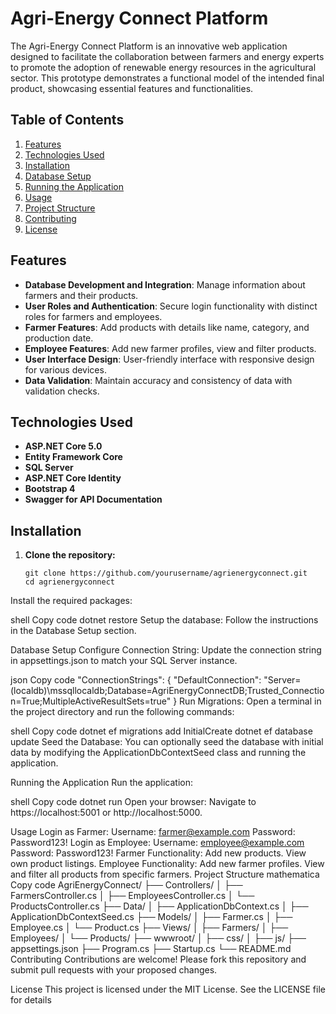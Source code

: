 # Agri-Energy Connect Platform

The Agri-Energy Connect Platform is an innovative web application designed to facilitate the collaboration between farmers and energy experts to promote the adoption of renewable energy resources in the agricultural sector. This prototype demonstrates a functional model of the intended final product, showcasing essential features and functionalities.

## Table of Contents
1. [Features](#features)
2. [Technologies Used](#technologies-used)
3. [Installation](#installation)
4. [Database Setup](#database-setup)
5. [Running the Application](#running-the-application)
6. [Usage](#usage)
7. [Project Structure](#project-structure)
8. [Contributing](#contributing)
9. [License](#license)

## Features

- **Database Development and Integration**: Manage information about farmers and their products.
- **User Roles and Authentication**: Secure login functionality with distinct roles for farmers and employees.
- **Farmer Features**: Add products with details like name, category, and production date.
- **Employee Features**: Add new farmer profiles, view and filter products.
- **User Interface Design**: User-friendly interface with responsive design for various devices.
- **Data Validation**: Maintain accuracy and consistency of data with validation checks.

## Technologies Used

- **ASP.NET Core 5.0**
- **Entity Framework Core**
- **SQL Server**
- **ASP.NET Core Identity**
- **Bootstrap 4**
- **Swagger for API Documentation**

## Installation

1. **Clone the repository:**
   ```shell
   git clone https://github.com/yourusername/agrienergyconnect.git
   cd agrienergyconnect
Install the required packages:

shell
Copy code
dotnet restore
Setup the database:
Follow the instructions in the Database Setup section.

Database Setup
Configure Connection String:
Update the connection string in appsettings.json to match your SQL Server instance.

json
Copy code
"ConnectionStrings": {
  "DefaultConnection": "Server=(localdb)\\mssqllocaldb;Database=AgriEnergyConnectDB;Trusted_Connection=True;MultipleActiveResultSets=true"
}
Run Migrations:
Open a terminal in the project directory and run the following commands:

shell
Copy code
dotnet ef migrations add InitialCreate
dotnet ef database update
Seed the Database:
You can optionally seed the database with initial data by modifying the ApplicationDbContextSeed class and running the application.

Running the Application
Run the application:

shell
Copy code
dotnet run
Open your browser:
Navigate to https://localhost:5001 or http://localhost:5000.

Usage
Login as Farmer:
Username: farmer@example.com
Password: Password123!
Login as Employee:
Username: employee@example.com
Password: Password123!
Farmer Functionality:
Add new products.
View own product listings.
Employee Functionality:
Add new farmer profiles.
View and filter all products from specific farmers.
Project Structure
mathematica
Copy code
AgriEnergyConnect/
├── Controllers/
│   ├── FarmersController.cs
│   ├── EmployeesController.cs
│   └── ProductsController.cs
├── Data/
│   ├── ApplicationDbContext.cs
│   ├── ApplicationDbContextSeed.cs
├── Models/
│   ├── Farmer.cs
│   ├── Employee.cs
│   └── Product.cs
├── Views/
│   ├── Farmers/
│   ├── Employees/
│   └── Products/
├── wwwroot/
│   ├── css/
│   ├── js/
├── appsettings.json
├── Program.cs
├── Startup.cs
└── README.md
Contributing
Contributions are welcome! Please fork this repository and submit pull requests with your proposed changes.

License
This project is licensed under the MIT License. See the LICENSE file for details